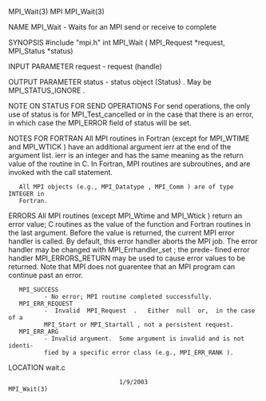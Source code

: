MPI_Wait(3)                           MPI                          MPI_Wait(3)



NAME
       MPI_Wait -  Waits for an MPI send or receive to complete

SYNOPSIS
       #include "mpi.h"
       int MPI_Wait (
               MPI_Request  *request,
               MPI_Status   *status)

INPUT PARAMETER
       request
              - request (handle)


OUTPUT PARAMETER
       status - status object (Status) .  May be MPI_STATUS_IGNORE .



NOTE ON STATUS FOR SEND OPERATIONS
       For  send  operations, the only use of status is for MPI_Test_cancelled
       or in the case that there is an error,  in  which  case  the  MPI_ERROR
       field of status will be set.


NOTES FOR FORTRAN
       All  MPI routines in Fortran (except for MPI_WTIME and MPI_WTICK ) have
       an additional argument ierr at the end of the argument list.   ierr  is
       an  integer and has the same meaning as the return value of the routine
       in C.  In Fortran, MPI routines are subroutines, and are  invoked  with
       the call statement.

       All MPI objects (e.g., MPI_Datatype , MPI_Comm ) are of type INTEGER in
       Fortran.


ERRORS
       All MPI routines (except MPI_Wtime and  MPI_Wtick  )  return  an  error
       value;  C routines as the value of the function and Fortran routines in
       the last argument.  Before the value is returned, the current MPI error
       handler  is called.  By default, this error handler aborts the MPI job.
       The error handler may be changed with MPI_Errhandler_set ;  the  prede-
       fined error handler MPI_ERRORS_RETURN may be used to cause error values
       to be returned.  Note that MPI does not guarentee that an  MPI  program
       can continue past an error.

       MPI_SUCCESS
              - No error; MPI routine completed successfully.
       MPI_ERR_REQUEST
              -  Invalid  MPI_Request  .   Either  null  or,  in the case of a
              MPI_Start or MPI_Startall , not a persistent request.
       MPI_ERR_ARG
              - Invalid argument.  Some argument is invalid and is not identi-
              fied by a specific error class (e.g., MPI_ERR_RANK ).

LOCATION
       wait.c



                                   1/9/2003                        MPI_Wait(3)
